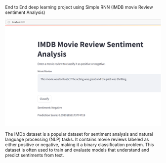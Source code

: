 End to End deep learning project using Simple RNN (IMDB movie Review sentiment Analysis)

![image alt](https://github.com/nilwagh8800/End-to-End-deep-learning-project-using-Simple-RNN-/blob/89808acb919ec2da30b2a96f729ad6ce840c3ce8/Screenshot%202024-12-27%20010546.png)

The IMDb dataset is a popular dataset for sentiment analysis and natural language processing (NLP) tasks. It contains movie reviews labeled as either positive or negative, making it a binary classification problem. This dataset is often used to train and evaluate models that understand and predict sentiments from text.

